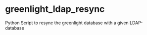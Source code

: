 # greenlight_ldap_resync
Python Script to resync the greenlight database with a given LDAP-database
